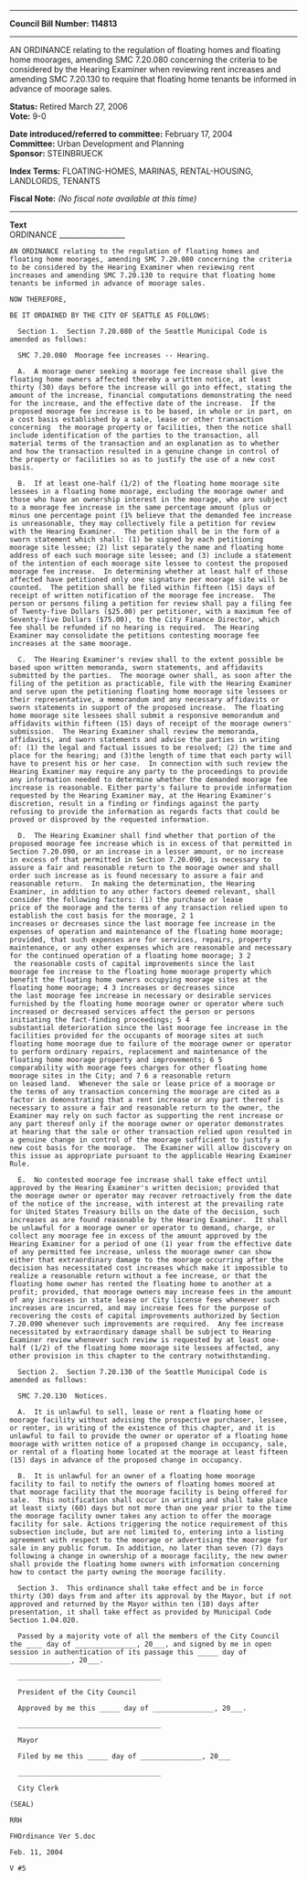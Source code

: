 * * * * *  
  
**Council Bill Number: [](#h0)[](#h2)114813**  
  
* * * * *  
  
AN ORDINANCE relating to the regulation of floating homes and floating home moorages, amending SMC 7.20.080 concerning the criteria to be considered by the Hearing Examiner when reviewing rent increases and amending SMC 7.20.130 to require that floating home tenants be informed in advance of moorage sales.  
  
**Status:** Retired March 27, 2006   
**Vote:** 9-0   
  
**Date introduced/referred to committee:** February 17, 2004   
**Committee:** Urban Development and Planning   
**Sponsor:** STEINBRUECK   
  
**Index Terms:** FLOATING-HOMES, MARINAS, RENTAL-HOUSING, LANDLORDS, TENANTS  
  
**Fiscal Note:** *(No fiscal note available at this time)*  
  
* * * * *  
  
**Text**  
    ORDINANCE __________________  
  
    AN ORDINANCE relating to the regulation of floating homes and  
    floating home moorages, amending SMC 7.20.080 concerning the criteria  
    to be considered by the Hearing Examiner when reviewing rent  
    increases and amending SMC 7.20.130 to require that floating home  
    tenants be informed in advance of moorage sales.  
  
    NOW THEREFORE,  
  
    BE IT ORDAINED BY THE CITY OF SEATTLE AS FOLLOWS:  
  
      Section 1.  Section 7.20.080 of the Seattle Municipal Code is  
    amended as follows:  
  
      SMC 7.20.080  Moorage fee increases -- Hearing.  
  
      A.  A moorage owner seeking a moorage fee increase shall give the  
    floating home owners affected thereby a written notice, at least  
    thirty (30) days before the increase will go into effect, stating the  
    amount of the increase, financial computations demonstrating the need  
    for the increase, and the effective date of the increase.  If the  
    proposed moorage fee increase is to be based, in whole or in part, on  
    a cost basis established by a sale, lease or other transaction  
    concerning  the moorage property or facilities, then the notice shall  
    include identification of the parties to the transaction, all  
    material terms of the transaction and an explanation as to whether  
    and how the transaction resulted in a genuine change in control of  
    the property or facilities so as to justify the use of a new cost  
    basis.  
  
      B.  If at least one-half (1/2) of the floating home moorage site  
    lessees in a floating home moorage, excluding the moorage owner and  
    those who have an ownership interest in the moorage, who are subject  
    to a moorage fee increase in the same percentage amount (plus or  
    minus one percentage point (1% believe that the demanded fee increase  
    is unreasonable, they may collectively file a petition for review  
    with the Hearing Examiner.  The petition shall be in the form of a  
    sworn statement which shall: (1) be signed by each petitioning  
    moorage site lessee; (2) list separately the name and floating home  
    address of each such moorage site lessee; and (3) include a statement  
    of the intention of each moorage site lessee to contest the proposed  
    moorage fee increase.  In determining whether at least half of those  
    affected have petitioned only one signature per moorage site will be  
    counted.  The petition shall be filed within fifteen (15) days of  
    receipt of written notification of the moorage fee increase.  The  
    person or persons filing a petition for review shall pay a filing fee  
    of Twenty-five Dollars ($25.00) per petitioner, with a maximum fee of  
    Seventy-five Dollars ($75.00), to the City Finance Director, which  
    fee shall be refunded if no hearing is required.  The Hearing  
    Examiner may consolidate the petitions contesting moorage fee  
    increases at the same moorage.  
  
      C.  The Hearing Examiner's review shall to the extent possible be  
    based upon written memoranda, sworn statements, and affidavits  
    submitted by the parties.  The moorage owner shall, as soon after the  
    filing of the petition as practicable, file with the Hearing Examiner  
    and serve upon the petitioning floating home moorage site lessees or  
    their representative, a memorandum and any necessary affidavits or  
    sworn statements in support of the proposed increase.  The floating  
    home moorage site lessees shall submit a responsive memorandum and  
    affidavits within fifteen (15) days of receipt of the moorage owners'  
    submission.  The Hearing Examiner shall review the memoranda,  
    affidavits, and sworn statements and advise the parties in writing  
    of: (1) the legal and factual issues to be resolved; (2) the time and  
    place for the hearing; and (3)the length of time that each party will  
    have to present his or her case.  In connection with such review the  
    Hearing Examiner may require any party to the proceedings to provide  
    any information needed to determine whether the demanded moorage fee  
    increase is reasonable. Either party's failure to provide information  
    requested by the Hearing Examiner may, at the Hearing Examiner's  
    discretion, result in a finding or findings against the party  
    refusing to provide the information as regards facts that could be  
    proved or disproved by the requested information.  
  
      D.  The Hearing Examiner shall find whether that portion of the  
    proposed moorage fee increase which is in excess of that permitted in  
    Section 7.20.090, or an increase in a lesser amount, or no increase  
    in excess of that permitted in Section 7.20.090, is necessary to  
    assure a fair and reasonable return to the moorage owner and shall  
    order such increase as is found necessary to assure a fair and  
    reasonable return.  In making the determination, the Hearing  
    Examiner, in addition to any other factors deemed relevant, shall  
    consider the following factors: (1) the purchase or lease  
    price of the moorage and the terms of any transaction relied upon to  
    establish the cost basis for the moorage, 2 1  
    increases or decreases since the last moorage fee increase in the  
    expenses of operation and maintenance of the floating home moorage;  
    provided, that such expenses are for services, repairs, property  
    maintenance, or any other expenses which are reasonable and necessary  
    for the continued operation of a floating home moorage; 3 2  
     the reasonable costs of capital improvements since the last  
    moorage fee increase to the floating home moorage property which  
    benefit the floating home owners occupying moorage sites at the  
    floating home moorage; 4 3 increases or decreases since  
    the last moorage fee increase in necessary or desirable services  
    furnished by the floating home moorage owner or operator where such  
    increased or decreased services affect the person or persons  
    initiating the fact-finding proceedings; 5 4  
    substantial deterioration since the last moorage fee increase in the  
    facilities provided for the occupants of moorage sites at such  
    floating home moorage due to failure of the moorage owner or operator  
    to perform ordinary repairs, replacement and maintenance of the  
    floating home moorage property and improvements; 6 5  
    comparability with moorage fees charges for other floating home  
    moorage sites in the City; and 7 6 a reasonable return  
    on leased land.  Whenever the sale or lease price of a moorage or  
    the terms of any transaction concerning the moorage are cited as a  
    factor in demonstrating that a rent increase or any part thereof is  
    necessary to assure a fair and reasonable return to the owner, the  
    Examiner may rely on such factor as supporting the rent increase or  
    any part thereof only if the moorage owner or operator demonstrates  
    at hearing that the sale or other transaction relied upon resulted in  
    a genuine change in control of the moorage sufficient to justify a  
    new cost basis for the moorage.  The Examiner will allow discovery on  
    this issue as appropriate pursuant to the applicable Hearing Examiner  
    Rule.  
  
      E.  No contested moorage fee increase shall take effect until  
    approved by the Hearing Examiner's written decision; provided that  
    the moorage owner or operator may recover retroactively from the date  
    of the notice of the increase, with interest at the prevailing rate  
    for United States Treasury bills on the date of the decision, such  
    increases as are found reasonable by the Hearing Examiner.  It shall  
    be unlawful for a moorage owner or operator to demand, charge, or  
    collect any moorage fee in excess of the amount approved by the  
    Hearing Examiner for a period of one (1) year from the effective date  
    of any permitted fee increase, unless the moorage owner can show  
    either that extraordinary damage to the moorage occurring after the  
    decision has necessitated cost increases which make it impossible to  
    realize a reasonable return without a fee increase, or that the  
    floating home owner has rented the floating home to another at a  
    profit; provided, that moorage owners may increase fees in the amount  
    of any increases in state lease or City license fees whenever such  
    increases are incurred, and may increase fees for the purpose of  
    recovering the costs of capital improvements authorized by Section  
    7.20.090 whenever such improvements are required.  Any fee increase  
    necessitated by extraordinary damage shall be subject to Hearing  
    Examiner review whenever such review is requested by at least one-  
    half (1/2) of the floating home moorage site lessees affected, any  
    other provision in this chapter to the contrary notwithstanding.  
  
      Section 2.  Section 7.20.130 of the Seattle Municipal Code is  
    amended as follows:  
  
      SMC 7.20.130  Notices.  
  
      A.  It is unlawful to sell, lease or rent a floating home or  
    moorage facility without advising the prospective purchaser, lessee,  
    or renter, in writing of the existence of this chapter, and it is  
    unlawful to fail to provide the owner or operator of a floating home  
    moorage with written notice of a proposed change in occupancy, sale,  
    or rental of a floating home located at the moorage at least fifteen  
    (15) days in advance of the proposed change in occupancy.  
  
      B.  It is unlawful for an owner of a floating home moorage  
    facility to fail to notify the owners of floating homes moored at  
    that moorage facility that the moorage facility is being offered for  
    sale.  This notification shall occur in writing and shall take place  
    at least sixty (60) days but not more than one year prior to the time  
    the moorage facility owner takes any action to offer the moorage  
    facility for sale. Actions triggering the notice requirement of this  
    subsection include, but are not limited to, entering into a listing  
    agreement with respect to the moorage or advertising the moorage for  
    sale in any public forum. In addition, no later than seven (7) days  
    following a change in ownership of a moorage facility, the new owner  
    shall provide the floating home owners with information concerning  
    how to contact the party owning the moorage facility.  
  
      Section 3.  This ordinance shall take effect and be in force  
    thirty (30) days from and after its approval by the Mayor, but if not  
    approved and returned by the Mayor within ten (10) days after  
    presentation, it shall take effect as provided by Municipal Code  
    Section 1.04.020.  
  
      Passed by a majority vote of all the members of the City Council  
    the ____ day of _______________, 20___, and signed by me in open  
    session in authentication of its passage this _____ day of  
    _______________, 20___.  
  
      ___________________________________  
  
      President of the City Council  
  
      Approved by me this _____ day of _______________, 20___.  
  
      ___________________________________  
  
      Mayor  
  
      Filed by me this _____ day of _______________, 20___  
  
      ___________________________________  
  
      City Clerk  
  
    (SEAL)  
  
    RRH  
  
    FHOrdinance Ver 5.doc  
  
    Feb. 11, 2004  
  
    V #5  
